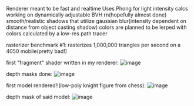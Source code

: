 Renderer meant to be fast and realtime
Uses Phong for light intensity calcs
working on dynamically adjustable BVH rn(hopefully almost done)
smooth/realistic shadows that utilize gaussian blur(intensity dependent on distance from object casting shadow)
colors are planned to be lerped with colors calculated by a low-res path tracer

rasterizer benchmark #1: rasterizes 1,000,000 triangles per second on a 4050 mobile(pretty bad!)

first "fragment" shader written in my renderer:
![image](https://github.com/user-attachments/assets/4faa754d-d838-40df-b5b3-5c6bad525ff2)

depth masks done:
![image](https://github.com/user-attachments/assets/dd232935-21ca-4803-8ed4-dcde65fdfb8f)

first model rendered!!(low-poly knight figure from chess):
![image](https://github.com/user-attachments/assets/5a7d93d4-0252-4fa7-83a1-15a2170bf2ae)

depth mask of said model: ![image](https://github.com/user-attachments/assets/b1612ec0-a2fe-4e6c-b29c-9c0574295285)
